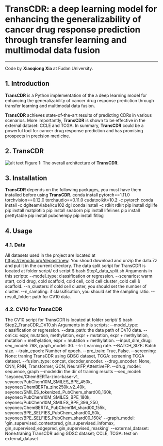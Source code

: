 # TransCDR: a deep learning model for enhancing the generalizability of cancer drug response prediction through transfer learning and multimodal data fusion
-----------------------------------------------------------------
Code by **Xiaoqiong Xia** at Fudan University.

## 1. Introduction
**TransCDR** is a Python implementation of the a deep learning model for enhancing the generalizability of cancer drug response prediction through transfer learning and multimodal data fusion. 

**TransCDR** achieves state-of-the-art results of predicting CDRs in various scenarios. More importantly, **TransCDR** is shown to be effective in the external dataset: CCLE and TCGA. In summary, **TransCDR** could be a powerful tool for cancer drug response prediction and has promising prospects in precision medicine.

## 2. TransCDR
![alt text](docs/fig1-update.png "TransCDR")
Figure 1: The overall architecture of **TransCDR**.

## 3. Installation
**TransCDR** depends on the following packages, you must have them installed before using **TransCDR**.
conda install pytorch==1.11.0 torchvision==0.12.0 torchaudio==0.11.0 cudatoolkit=10.2 -c pytorch
conda install -c dglteam/label/cu102 dgl
conda install -c rdkit rdkit
pip install dgllife
pip install matplotlib
pip install seaborn
pip install lifelines
pip install prettytable
pip install pubchempy
pip install fitlog

## 4. Usage
### 4.1. Data
All datasets used in the project are located at https://zenodo.org/deposit/new. You shoud download and unzip the data.7z and put it in the current directory.
The data split script for TransCDR is located at folder script/
cd script
$ bash Step1_data_split.sh
Arguments in this scripts:
--model_type: classification or regression.
--scenarios: warm start, cold drug, cold scaffold, cold cell, cold cell cluster ,cold cell & scaffold.
--n_clusters: if cold cell cluster, you should set the number of cluster.
--n_sampling: if classification, you should set the sampling ratio.
--result_folder: path for CV10 data.

### 4.2. CV10 for TransCDR
The CV10 script for TransCDR is located at folder script/
$ bash Step2_TransCDR_CV10.sh
Arguments in this scripts:
--model_type: classification or regression.
--data_path: the data path of CV10 data.
--omics: expr, mutation, methylation, expr + mutation, expr + methylation, mutation + methylation, expr + mutation + methylation.
--input_dim_drug: seq_model: 768, graph_model: 30.
--lr: Learning rate.
--BATCH_SIZE: Batch size.
--train_epoch: Number of epoch.
--pre_train: True, False.
--screening: None: traning TransCDR using GDSC dataset, TCGA: screening TCGA dataset.
--fusion_type: concat, decoder,encoder.
--drug_encoder: None, CNN, RNN, Transformer, GCN, NeuralFP,AttentiveFP.
--drug_model: sequence, graph
--modeldir: the dir of training results
--seq_model: 'seyonec/ChemBERTa-zinc-base-v1, seyonec/PubChem10M_SMILES_BPE_450k, seyonec/ChemBERTa_zinc250k_v2_40k, seyonec/SMILES_tokenized_PubChem_shard00_160k, seyonec/PubChem10M_SMILES_BPE_180k, seyonec/PubChem10M_SMILES_BPE_396_250, seyonec/ChemBERTA_PubChem1M_shard00_155k, seyonec/BPE_SELFIES_PubChem_shard00_50k, seyonec/BPE_SELFIES_PubChem_shard00_160k'
--graph_model: 'gin_supervised_contextpred, gin_supervised_infomax, gin_supervised_edgepred, gin_supervised_masking'
--external_dataset: None:traning TransCDR using GDSC dataset; CCLE, TCGA: test on external_dataset
